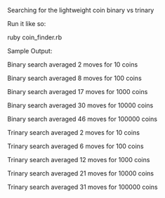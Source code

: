 Searching for the lightweight coin binary vs trinary

Run it like so:

ruby coin_finder.rb

Sample Output:

Binary search averaged 2 moves for 10 coins 

Binary search averaged 8 moves for 100 coins

Binary search averaged 17 moves for 1000 coins

Binary search averaged 30 moves for 10000 coins

Binary search averaged 46 moves for 100000 coins


Trinary search averaged 2 moves for 10 coins

Trinary search averaged 6 moves for 100 coins

Trinary search averaged 12 moves for 1000 coins

Trinary search averaged 21 moves for 10000 coins

Trinary search averaged 31 moves for 100000 coins

